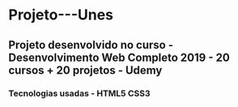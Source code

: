 # Projeto---Unes
## Projeto desenvolvido no curso - Desenvolvimento Web Completo 2019 - 20 cursos + 20 projetos - Udemy
### Tecnologias usadas - HTML5 CSS3

